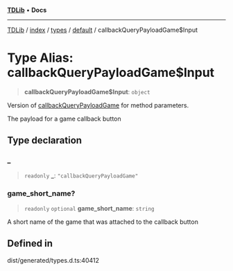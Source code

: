 [**TDLib**](../../../../../../README.md) • **Docs**

***

[TDLib](../../../../../../modules.md) / [index](../../../../../README.md) / [types](../../../README.md) / [default](../README.md) / callbackQueryPayloadGame$Input

# Type Alias: callbackQueryPayloadGame$Input

> **callbackQueryPayloadGame$Input**: `object`

Version of [callbackQueryPayloadGame](callbackQueryPayloadGame.md) for method parameters.

The payload for a game callback button

## Type declaration

### \_

> `readonly` **\_**: `"callbackQueryPayloadGame"`

### game\_short\_name?

> `readonly` `optional` **game\_short\_name**: `string`

A short name of the game that was attached to the callback button

## Defined in

dist/generated/types.d.ts:40412
